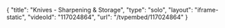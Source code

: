{
    "title": "Knives - Sharpening &amp; Storage",
    "type": "solo",
    "layout": "iframe-static",
    "videoId": "117024864",
    "url": "\/tvpembed\/117024864"
}